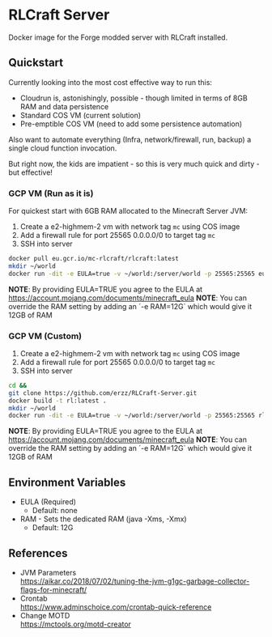 # RLCraft Server

Docker image for the Forge modded server with RLCraft installed.

## Quickstart

Currently looking into the most cost effective way to run this:

* Cloudrun is, astonishingly, possible - though limited in terms of 8GB RAM and data persistence
* Standard COS VM (current solution)
* Pre-emptible COS VM (need to add some persistence automation)

Also want to automate everything (Infra, network/firewall, run, backup) a single cloud function invocation. 

But right now, the kids are impatient - so this is very much quick and dirty - but effective!

### GCP VM (Run as it is)

For quickest start with 6GB RAM allocated to the Minecraft Server JVM:

1. Create a e2-highmem-2 vm with network tag `mc` using COS image
1. Add a firewall rule for port 25565 0.0.0.0/0 to target tag `mc`
1. SSH into server
```bash
docker pull eu.gcr.io/mc-rlcraft/rlcraft:latest
mkdir ~/world
docker run -dit -e EULA=true -v ~/world:/server/world -p 25565:25565 eu.gcr.io/mc-rlcraft/rlcraft:latest
```
**NOTE**: By providing EULA=TRUE you agree to the EULA at https://account.mojang.com/documents/minecraft_eula
**NOTE**: You can override the RAM setting by adding an ´-e RAM=12G` which would give it 12GB of RAM
### GCP VM (Custom)

1. Create a e2-highmem-2 vm with network tag `mc` using COS image
1. Add a firewall rule for port 25565 0.0.0.0/0 to target tag `mc`
1. SSH into server
```bash
cd &&
git clone https://github.com/erzz/RLCraft-Server.git
docker build -t rl:latest .
mkdir ~/world
docker run -dit -e EULA=true -v ~/world:/server/world -p 25565:25565 rl:latest
```
**NOTE**: By providing EULA=TRUE you agree to the EULA at https://account.mojang.com/documents/minecraft_eula
**NOTE**: You can override the RAM setting by adding an ´-e RAM=12G` which would give it 12GB of RAM

## Environment Variables
- EULA (Required)
  - Default: none
- RAM - Sets the dedicated RAM (java -Xms, -Xmx)
  - Default: 12G

## References
- JVM Parameters<br>
  https://aikar.co/2018/07/02/tuning-the-jvm-g1gc-garbage-collector-flags-for-minecraft/
- Crontab<br>
  https://www.adminschoice.com/crontab-quick-reference
- Change MOTD<br>
  https://mctools.org/motd-creator
  